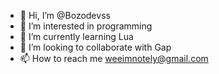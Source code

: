- 👋 Hi, I’m @Bozodevss
- 👀 I’m interested in programming 
- 🌱 I’m currently learning  Lua
- 💞️ I’m looking to collaborate with Gap
- 📫 How to reach me  weeimnotely@gmail.com 

<!---
Pastaamongsus/Pastaamongsus is a ✨ special ✨ repository because its `README.md` (this file) appears on your GitHub profile.
You can click the Preview link to take a look at your changes.
--->
